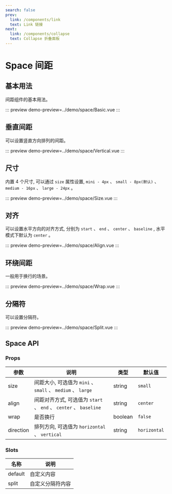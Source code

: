 ```yaml
---
search: false
prev:
  link: /components/link
  text: Link 链接
next:
  link: /components/collapse
  text: Collapse 折叠面板
---
```


# Space 间距

## 基本用法

间距组件的基本用法。

::: preview
demo-preview=../demo/space/Basic.vue
:::

## 垂直间距

可以设置竖直方向排列的间距。

::: preview
demo-preview=../demo/space/Vertical.vue
:::

## 尺寸

内置 4 个尺寸, 可以通过 `size` 属性设置, `mini - 4px` 、 `small - 8px(默认)` 、 `medium - 16px` 、 `large - 24px` 。

::: preview
demo-preview=../demo/space/Size.vue
:::

## 对齐

可以设置水平方向的对齐方式, 分别为 `start` 、 `end` 、 `center` 、 `baseline` , 水平模式下默认为 `center` 。

::: preview
demo-preview=../demo/space/Align.vue
:::

## 环绕间距

一般用于换行的场景。

::: preview
demo-preview=../demo/space/Wrap.vue
:::

## 分隔符

可以设置分隔符。

::: preview
demo-preview=../demo/space/Split.vue
:::

## Space API

### Props

| 参数      | 说明                                                              | 类型    | 默认值       |
| --------- | ----------------------------------------------------------------- | ------- | ------------ |
| size      | 间距大小, 可选值为 `mini` 、 `small` 、 `medium` 、 `large`       | string  | `small`      |
| align     | 间距对齐方式, 可选值为 `start` 、 `end` 、 `center` 、 `baseline` | string  | `center`     |
| wrap      | 是否换行                                                          | boolean | `false`      |
| direction | 排列方向, 可选值为 `horizontal` 、 `vertical`                     | string  | `horizontal` |

### Slots

| 名称    | 说明             |
| ------- | ---------------- |
| default | 自定义内容       |
| split   | 自定义分隔符内容 |

